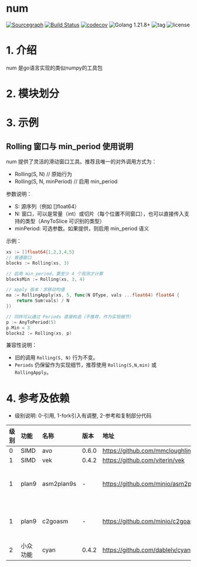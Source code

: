 num
===

[![Sourcegraph](https://sourcegraph.com/github.com/quant1x/num/-/badge.svg)](https://sourcegraph.com/github.com/quant1x/num?badge)
[![Build Status](https://api.travis-ci.com/repos/quant1x/num.png)](https://travis-ci.com/quant1x/num)
[![codecov](https://codecov.io/gh/quant1x/num/branch/master/graph/badge.svg)](https://codecov.io/gh/quant1x/num)
![Golang 1.21.8+](https://img.shields.io/badge/Golang-1.21+-orange.svg?style=flat)
![tag](https://img.shields.io/github/tag/quant1x/num.svg?style=flat)
![license](https://img.shields.io/github/license/quant1x/num.svg)


# 1. 介绍

num 是go语言实现的类似numpy的工具包

# 2. 模块划分

# 3. 示例

## Rolling 窗口与 min_period 使用说明

num 提供了灵活的滑动窗口工具。推荐且唯一的对外调用方式为：

- Rolling(S, N)            // 原始行为
- Rolling(S, N, minPeriod) // 启用 min_period

参数说明：
- S: 源序列（例如 []float64）
- N: 窗口，可以是常量（int）或切片（每个位置不同窗口），也可以直接传入支持的类型（AnyToSlice 可识别的类型）
- minPeriod: 可选参数。如果提供，则启用 min_period 语义

示例：

```go
xs := []float64{1,2,3,4,5}
// 普通窗口
blocks := Rolling(xs, 3)

// 启用 min_period，要至少 4 个观测才计算
blocksMin := Rolling(xs, 3, 4)

// apply 版本：求移动均值
ma := RollingApply(xs, 5, func(N DType, vals ...float64) float64 {
	return Sum(vals) / N
})

// 同样可以通过 Periods 直接构造（不推荐，作为实现细节）
p := AnyToPeriod(5)
p.Min = 3
blocks2 := Rolling(xs, p)
```

兼容性说明：
- 旧的调用 `Rolling(S, N)` 行为不变。
- `Periods` 仍保留作为实现细节，推荐使用 `Rolling(S,N,min)` 或 `RollingApply`。


# 4. 参考及依赖

- 级别说明: 0-引用, 1-fork引入有调整, 2-参考和复制部分代码

| 级别 | 功能    | 名称         | 版本    | 地址                                      | 依赖   | 
|:---|:------|:-----------|:------|:----------------------------------------|:-----|
| 0  | SIMD  | avo        | 0.6.0 | https://github.com/mmcloughlin/avo      |      |
| 1  | SIMD  | vek        | 0.4.2 | https://github.com/viterin/vek          | avo  |
| 1  | plan9 | asm2plan9s | -     | https://github.com/minio/asm2plan9s.git | 停止维护 |
| 1  | plan9 | c2goasm    | -     | https://github.com/minio/c2goasm.git    | 停止维护 |
| 2  | 小众功能  | cyan       | 0.4.2 | https://github.com/dablelv/cyan         |      |
